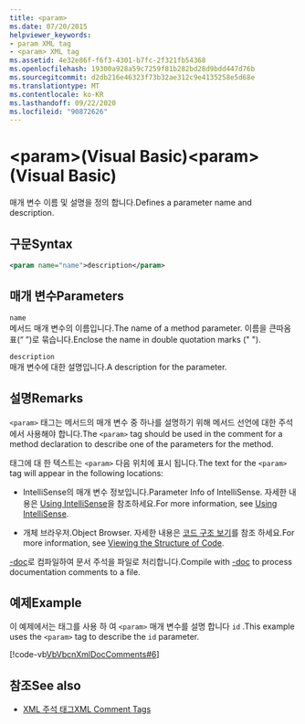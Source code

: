 ```yaml
---
title: <param>
ms.date: 07/20/2015
helpviewer_keywords:
- param XML tag
- <param> XML tag
ms.assetid: 4e32e86f-f6f3-4301-b7fc-2f321fb54368
ms.openlocfilehash: 19300a928a59c7259f81b282bd28d9bdd447d76b
ms.sourcegitcommit: d2db216e46323f73b32ae312c9e4135258e5d68e
ms.translationtype: MT
ms.contentlocale: ko-KR
ms.lasthandoff: 09/22/2020
ms.locfileid: "90872626"
---
```

# <a name="param-visual-basic"></a><span data-ttu-id="d98c7-101">\<param>(Visual Basic)</span><span class="sxs-lookup"><span data-stu-id="d98c7-101">\<param> (Visual Basic)</span></span>

<span data-ttu-id="d98c7-102">매개 변수 이름 및 설명을 정의 합니다.</span><span class="sxs-lookup"><span data-stu-id="d98c7-102">Defines a parameter name and description.</span></span>  
  
## <a name="syntax"></a><span data-ttu-id="d98c7-103">구문</span><span class="sxs-lookup"><span data-stu-id="d98c7-103">Syntax</span></span>  
  
```xml  
<param name="name">description</param>  
```  
  
## <a name="parameters"></a><span data-ttu-id="d98c7-104">매개 변수</span><span class="sxs-lookup"><span data-stu-id="d98c7-104">Parameters</span></span>  

 `name`  
 <span data-ttu-id="d98c7-105">메서드 매개 변수의 이름입니다.</span><span class="sxs-lookup"><span data-stu-id="d98c7-105">The name of a method parameter.</span></span> <span data-ttu-id="d98c7-106">이름을 큰따옴표(“ ”)로 묶습니다.</span><span class="sxs-lookup"><span data-stu-id="d98c7-106">Enclose the name in double quotation marks (" ").</span></span>  
  
 `description`  
 <span data-ttu-id="d98c7-107">매개 변수에 대한 설명입니다.</span><span class="sxs-lookup"><span data-stu-id="d98c7-107">A description for the parameter.</span></span>  
  
## <a name="remarks"></a><span data-ttu-id="d98c7-108">설명</span><span class="sxs-lookup"><span data-stu-id="d98c7-108">Remarks</span></span>  

 <span data-ttu-id="d98c7-109">`<param>` 태그는 메서드의 매개 변수 중 하나를 설명하기 위해 메서드 선언에 대한 주석에서 사용해야 합니다.</span><span class="sxs-lookup"><span data-stu-id="d98c7-109">The `<param>` tag should be used in the comment for a method declaration to describe one of the parameters for the method.</span></span>  
  
 <span data-ttu-id="d98c7-110">태그에 대 한 텍스트는 `<param>` 다음 위치에 표시 됩니다.</span><span class="sxs-lookup"><span data-stu-id="d98c7-110">The text for the `<param>` tag will appear in the following locations:</span></span>  
  
- <span data-ttu-id="d98c7-111">IntelliSense의 매개 변수 정보입니다.</span><span class="sxs-lookup"><span data-stu-id="d98c7-111">Parameter Info of IntelliSense.</span></span> <span data-ttu-id="d98c7-112">자세한 내용은 [Using IntelliSense](/visualstudio/ide/using-intellisense)을 참조하세요.</span><span class="sxs-lookup"><span data-stu-id="d98c7-112">For more information, see [Using IntelliSense](/visualstudio/ide/using-intellisense).</span></span>  
  
- <span data-ttu-id="d98c7-113">개체 브라우저.</span><span class="sxs-lookup"><span data-stu-id="d98c7-113">Object Browser.</span></span> <span data-ttu-id="d98c7-114">자세한 내용은 [코드 구조 보기](/visualstudio/ide/viewing-the-structure-of-code)를 참조 하세요.</span><span class="sxs-lookup"><span data-stu-id="d98c7-114">For more information, see [Viewing the Structure of Code](/visualstudio/ide/viewing-the-structure-of-code).</span></span>  
  
 <span data-ttu-id="d98c7-115">[-doc](../../reference/command-line-compiler/doc.md)로 컴파일하여 문서 주석을 파일로 처리합니다.</span><span class="sxs-lookup"><span data-stu-id="d98c7-115">Compile with [-doc](../../reference/command-line-compiler/doc.md) to process documentation comments to a file.</span></span>  
  
## <a name="example"></a><span data-ttu-id="d98c7-116">예제</span><span class="sxs-lookup"><span data-stu-id="d98c7-116">Example</span></span>  

 <span data-ttu-id="d98c7-117">이 예제에서는 태그를 사용 하 여 `<param>` 매개 변수를 설명 합니다 `id` .</span><span class="sxs-lookup"><span data-stu-id="d98c7-117">This example uses the `<param>` tag to describe the `id` parameter.</span></span>  
  
 [!code-vb[VbVbcnXmlDocComments#6](~/samples/snippets/visualbasic/VS_Snippets_VBCSharp/VbVbcnXmlDocComments/VB/Class1.vb#6)]  
  
## <a name="see-also"></a><span data-ttu-id="d98c7-118">참조</span><span class="sxs-lookup"><span data-stu-id="d98c7-118">See also</span></span>

- [<span data-ttu-id="d98c7-119">XML 주석 태그</span><span class="sxs-lookup"><span data-stu-id="d98c7-119">XML Comment Tags</span></span>](index.md)
